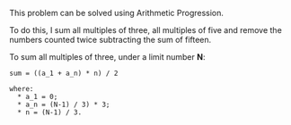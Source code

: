 This problem can be solved using Arithmetic Progression.

To do this, I sum all multiples of three, all multiples of five and remove the numbers counted twice subtracting the sum of fifteen.

To sum all multiples of three, under a limit number **N**:

    sum = ((a_1 + a_n) * n) / 2

    where:
      * a_1 = 0;
      * a_n = (N-1) / 3) * 3;
      * n = (N-1) / 3.

